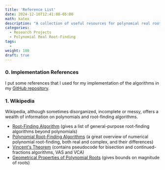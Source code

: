 ```yaml
---
title: 'Reference List'
date: 2024-12-16T12:41:08-05:00
math: katex
description: "A collection of useful resources for polynomial real root-finding"
categories:
  - Research Projects
  - Polynomial Real Root-Finding
tags:
  - 
weight: 100
draft: true
---
```


### 0. Implementation References
I put some references that I used for my implementation of the algorithms in my [GitHub repository](https://github.com/victorliu5296/polynomial-real-root-finding).

### 1. Wikipedia
Wikipedia, although sometimes disorganized, incomplete or messy, offers a wealth of information on polynomials and root-finding algorithms.

- [Root-Finding Algorithm](https://en.wikipedia.org/wiki/Root-finding_algorithm) (gives a list of general-purpose root-finding algorithms beyond polynomials)
- [Polynomial Root-Finding Algorithms](https://en.wikipedia.org/wiki/Polynomial_root-finding_algorithms) (a great overview of numerical polynomial root-finding, both real and complex, and their differences)
- [Vincent's Theorem](https://en.wikipedia.org/wiki/Vincent%27s_theorem) (contains pseudocode for bisection and continued-fractions algorithms, VAS and VCA)
- [Geometrical Properties of Polynomial Roots](https://en.wikipedia.org/wiki/Geometrical_properties_of_polynomial_roots) (gives bounds on magnitude of roots)